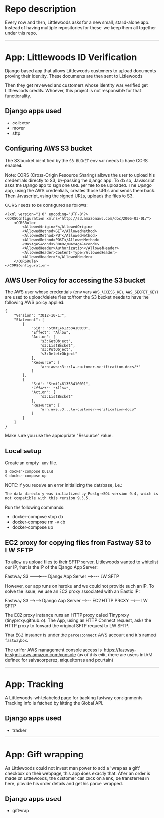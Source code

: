 # Repo description

Every now and then, Littlewoods asks for a new small, stand-alone app. Instead of having
multiple repositories for these, we keep them all together under this repo.

- - -

# App: Littlewoods ID Verification

Django-based app that allows Littlewoods customers to upload documents proving
their identity. These documents are then sent to Littlewoods.

Then they get reviewed and customers whose identity was verified get Littlewoods
credits. Whoever, this project is not responsible for that functionality.

## Django apps used

- collector
- mover
- sftp

## Configuring AWS S3 bucket

The S3 bucket identified by the `S3_BUCKET` env var needs to have CORS enabled.

Note: CORS (Cross-Origin Resource Sharing) allows the user to upload his credentials
directly to S3, by-passing the django app. To do so, Javascript asks the Django app to
sign one URL per file to be uploaded. The Django app, using the AWS credentials,
creates those URLs and sends them back. Then Javascript, using the signed URLs, uploads
the files to S3.

CORS needs to be configured as follows:

    <?xml version="1.0" encoding="UTF-8"?>
    <CORSConfiguration xmlns="http://s3.amazonaws.com/doc/2006-03-01/">
        <CORSRule>
            <AllowedOrigin>*</AllowedOrigin>
            <AllowedMethod>GET</AllowedMethod>
            <AllowedMethod>PUT</AllowedMethod>
            <AllowedMethod>POST</AllowedMethod>
            <MaxAgeSeconds>3000</MaxAgeSeconds>
            <AllowedHeader>Authorization</AllowedHeader>
            <AllowedHeader>Content-Type</AllowedHeader>
            <AllowedHeader>*</AllowedHeader>
        </CORSRule>
    </CORSConfiguration>

## AWS User Policy for accessing the S3 bucket

The AWS user whose credentials (env vars `AWS_ACCESS_KEY`, `AWS_SECRET_KEY`) are used
to upload/delete files to/from the S3 bucket needs to have the following AWS policy
applied:

    {
        "Version": "2012-10-17",
        "Statement": [
            {
                "Sid": "Stmt1461353410000",
                "Effect": "Allow",
                "Action": [
                    "s3:GetObject",
                    "s3:ListBucket",
                    "s3:PutObject",
                    "s3:DeleteObject"
                ],
                "Resource": [
                    "arn:aws:s3:::lw-customer-verification-docs/*"
                ]
            },
            {
                "Sid": "Stmt1461353410001",
                "Effect": "Allow",
                "Action": [
                    "s3:ListBucket"
                ],
                "Resource": [
                    "arn:aws:s3:::lw-customer-verification-docs"
                ]
            }
        ]
    }

Make sure you use the appropriate "Resource" value.

## Local setup

Create an empty `.env` file.

    $ docker-compose build
    $ docker-compose up

NOTE: If you receive an error initializing the database, i.e.:

`The data directory was initialized by PostgreSQL version 9.4, which is not compatible with this version 9.5.5.`

Run the following commands:
 - docker-compose stop db
 - docker-compose rm -v db
 - docker-compose up

## EC2 proxy for copying files from Fastway S3 to LW SFTP

To allow us upload files to their SFTP server, Littlewoods wanted to whitelist
our IP, that is the IP of the Django App Server:

Fastway S3 --->--- Django App Server -->--- LW SFTP

However, our app runs on heroku and we could not provide such an IP.
To solve the issue, we use an EC2 proxy associated with an Elastic IP:

Fastway S3 -->--> Django App Server -->-- EC2 HTTP PROXY -->-- LW SFTP

The EC2 proxy instance runs an HTTP proxy called Tinyproxy (tinyproxy.github.io).
The App, using an HTTP Connect request, asks the HTTP proxy to forward the
original SFTP request to LW SFTP.

That EC2 instance is under the `parcelconnect` AWS account and it's named
`fastwaybox`.

The url for AWS management console access is: https://fastway-ie.signin.aws.amazon.com/console
(as of this edit, there are users in IAM defined for salvadorperez, miqueltorres and pcurtain)

- - -

# App: Tracking

A Littlewoods-whitelabeled page for tracking fastway consignments. Tracking info is fetched by hitting the Global API.

## Django apps used

- tracker

- - -

# App: Gift wrapping

As Littlewoods could not invest man power to add a 'wrap as a gift' checkbox on their webpage, this app does exactly that. After an order is made on Littlewoods, the customer can click on a link, be transferred in here, provide his order details and get his parcel wrapped.

## Django apps used

- giftwrap
